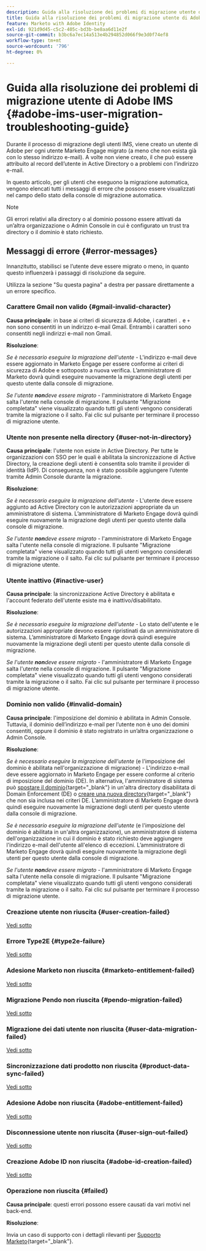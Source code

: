 ```yaml
---
description: Guida alla risoluzione dei problemi di migrazione utente di Adobe IMS - Documentazione di Marketo - Documentazione del prodotto
title: Guida alla risoluzione dei problemi di migrazione utente di Adobe IMS
feature: Marketo with Adobe Identity
exl-id: 921d9d45-c5c2-405c-bd3b-be8aa6d11e2f
source-git-commit: b3bc6a7ec14a513e4b294852d066f9e3d0f74ef8
workflow-type: tm+mt
source-wordcount: '796'
ht-degree: 0%

---
```


# Guida alla risoluzione dei problemi di migrazione utente di Adobe IMS {#adobe-ims-user-migration-troubleshooting-guide}

Durante il processo di migrazione degli utenti IMS, viene creato un utente di Adobe per ogni utente Marketo Engage migrato (a meno che non esista già con lo stesso indirizzo e-mail). A volte non viene creato, il che può essere attribuito al record dell’utente in Active Directory o a problemi con l’indirizzo e-mail.

In questo articolo, per gli utenti che eseguono la migrazione automatica, vengono elencati tutti i messaggi di errore che possono essere visualizzati nel campo dello stato della console di migrazione automatica.

>[!NOTE]
>
>Gli errori relativi alla directory o al dominio possono essere attivati da un’altra organizzazione o Admin Console in cui è configurato un trust tra directory o il dominio è stato richiesto.

## Messaggi di errore {#error-messages}

Innanzitutto, stabilisci se l’utente deve essere migrato o meno, in quanto questo influenzerà i passaggi di risoluzione da seguire.

Utilizza la sezione &quot;Su questa pagina&quot; a destra per passare direttamente a un errore specifico.

### Carattere Gmail non valido {#gmail-invalid-character}

**Causa principale**: in base ai criteri di sicurezza di Adobe, i caratteri `.` e `+` non sono consentiti in un indirizzo e-mail Gmail. Entrambi i caratteri sono consentiti negli indirizzi e-mail non Gmail.

**Risoluzione**:

_Se è necessario eseguire la migrazione dell&#39;utente_ - L&#39;indirizzo e-mail deve essere aggiornato in Marketo Engage per essere conforme ai criteri di sicurezza di Adobe e sottoposto a nuova verifica. L’amministratore di Marketo dovrà quindi eseguire nuovamente la migrazione degli utenti per questo utente dalla console di migrazione.

_Se l&#39;utente **non**&#x200B;deve essere migrato_ - l&#39;amministratore di Marketo Engage salta l&#39;utente nella console di migrazione. Il pulsante &quot;Migrazione completata&quot; viene visualizzato quando tutti gli utenti vengono considerati tramite la migrazione o il salto. Fai clic sul pulsante per terminare il processo di migrazione utente.

### Utente non presente nella directory {#user-not-in-directory}

**Causa principale**: l&#39;utente non esiste in Active Directory. Per tutte le organizzazioni con SSO per le quali è abilitata la sincronizzazione di Active Directory, la creazione degli utenti è consentita solo tramite il provider di identità (IdP). Di conseguenza, non è stato possibile aggiungere l’utente tramite Admin Console durante la migrazione.

**Risoluzione**:

_Se è necessario eseguire la migrazione dell&#39;utente_ - L&#39;utente deve essere aggiunto ad Active Directory con le autorizzazioni appropriate da un amministratore di sistema. L’amministratore di Marketo Engage dovrà quindi eseguire nuovamente la migrazione degli utenti per questo utente dalla console di migrazione.

_Se l&#39;utente **non**&#x200B;deve essere migrato_ - l&#39;amministratore di Marketo Engage salta l&#39;utente nella console di migrazione. Il pulsante &quot;Migrazione completata&quot; viene visualizzato quando tutti gli utenti vengono considerati tramite la migrazione o il salto. Fai clic sul pulsante per terminare il processo di migrazione utente.

### Utente inattivo {#inactive-user}

**Causa principale**: la sincronizzazione Active Directory è abilitata e l&#39;account federato dell&#39;utente esiste ma è inattivo/disabilitato.

**Risoluzione**:

_Se è necessario eseguire la migrazione dell&#39;utente_ - Lo stato dell&#39;utente e le autorizzazioni appropriate devono essere ripristinati da un amministratore di sistema. L’amministratore di Marketo Engage dovrà quindi eseguire nuovamente la migrazione degli utenti per questo utente dalla console di migrazione.

_Se l&#39;utente **non**&#x200B;deve essere migrato_ - l&#39;amministratore di Marketo Engage salta l&#39;utente nella console di migrazione. Il pulsante &quot;Migrazione completata&quot; viene visualizzato quando tutti gli utenti vengono considerati tramite la migrazione o il salto. Fai clic sul pulsante per terminare il processo di migrazione utente.

### Dominio non valido {#invalid-domain}

**Causa principale**: l&#39;imposizione del dominio è abilitata in Admin Console. Tuttavia, il dominio dell’indirizzo e-mail per l’utente non è uno dei domini consentiti, oppure il dominio è stato registrato in un’altra organizzazione o Admin Console.

**Risoluzione**:

_Se è necessario eseguire la migrazione dell&#39;utente_ (e l&#39;imposizione del dominio è abilitata nell&#39;organizzazione di migrazione) - L&#39;indirizzo e-mail deve essere aggiornato in Marketo Engage per essere conforme al criterio di imposizione del dominio (DE). In alternativa, l&#39;amministratore di sistema può [spostare il dominio](https://helpx.adobe.com/it/enterprise/using/manage-domains-directories.html#move-domains-across-directories){target="_blank"} in un&#39;altra directory disabilitata di Domain Enforcement (DE) o [creare una nuova directory](https://helpx.adobe.com/it/enterprise/using/set-up-identity.html){target="_blank"} che non sia inclusa nei criteri DE. L’amministratore di Marketo Engage dovrà quindi eseguire nuovamente la migrazione degli utenti per questo utente dalla console di migrazione.

_Se è necessario eseguire la migrazione dell&#39;utente_ (e l&#39;imposizione del dominio è abilitata in un&#39;altra organizzazione), un amministratore di sistema dell&#39;organizzazione in cui il dominio è stato richiesto deve aggiungere l&#39;indirizzo e-mail dell&#39;utente all&#39;elenco di eccezioni. L’amministratore di Marketo Engage dovrà quindi eseguire nuovamente la migrazione degli utenti per questo utente dalla console di migrazione.

_Se l&#39;utente **non**&#x200B;deve essere migrato_ - l&#39;amministratore di Marketo Engage salta l&#39;utente nella console di migrazione. Il pulsante &quot;Migrazione completata&quot; viene visualizzato quando tutti gli utenti vengono considerati tramite la migrazione o il salto. Fai clic sul pulsante per terminare il processo di migrazione utente.

### Creazione utente non riuscita {#user-creation-failed}

[Vedi sotto](#failed)

### Errore Type2E {#type2e-failure}

[Vedi sotto](#failed)

### Adesione Marketo non riuscita {#marketo-entitlement-failed}

[Vedi sotto](#failed)

### Migrazione Pendo non riuscita {#pendo-migration-failed}

[Vedi sotto](#failed)

### Migrazione dei dati utente non riuscita {#user-data-migration-failed}

[Vedi sotto](#failed)

### Sincronizzazione dati prodotto non riuscita {#product-data-sync-failed}

[Vedi sotto](#failed)

### Adesione Adobe non riuscita {#adobe-entitlement-failed}

[Vedi sotto](#failed)

### Disconnessione utente non riuscita {#user-sign-out-failed}

[Vedi sotto](#failed)

### Creazione Adobe ID non riuscita {#adobe-id-creation-failed}

[Vedi sotto](#failed)

### Operazione non riuscita {#failed}

**Causa principale**: questi errori possono essere causati da vari motivi nel back-end.

**Risoluzione**:

Invia un caso di supporto con i dettagli rilevanti per [Supporto Marketo](https://nation.marketo.com/t5/support/ct-p/Support){target="_blank"}.

